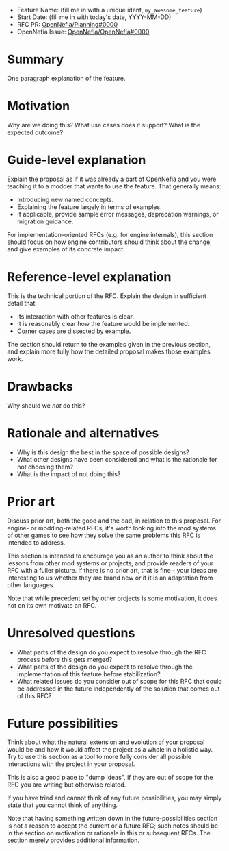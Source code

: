 - Feature Name: (fill me in with a unique ident, `my_awesome_feature`)
- Start Date: (fill me in with today's date, YYYY-MM-DD)
- RFC PR: [OpenNefia/Planning#0000](https://github.com/OpenNefia/Planning/pull/0000)
- OpenNefia Issue: [OpenNefia/OpenNefia#0000](https://github.com/OpenNefia/OpenNefia/issues/0000)

# Summary
[summary]: #summary

One paragraph explanation of the feature.

# Motivation
[motivation]: #motivation

Why are we doing this? What use cases does it support? What is the expected outcome?

# Guide-level explanation
[guide-level-explanation]: #guide-level-explanation

Explain the proposal as if it was already a part of OpenNefia and you were teaching it to a modder that wants to use the feature. That generally means:

- Introducing new named concepts.
- Explaining the feature largely in terms of examples.
- If applicable, provide sample error messages, deprecation warnings, or migration guidance.

For implementation-oriented RFCs (e.g. for engine internals), this section should focus on how engine contributors should think about the change, and give examples of its concrete impact.

# Reference-level explanation
[reference-level-explanation]: #reference-level-explanation

This is the technical portion of the RFC. Explain the design in sufficient detail that:

- Its interaction with other features is clear.
- It is reasonably clear how the feature would be implemented.
- Corner cases are dissected by example.

The section should return to the examples given in the previous section, and explain more fully how the detailed proposal makes those examples work.

# Drawbacks
[drawbacks]: #drawbacks

Why should we *not* do this?

# Rationale and alternatives
[rationale-and-alternatives]: #rationale-and-alternatives

- Why is this design the best in the space of possible designs?
- What other designs have been considered and what is the rationale for not choosing them?
- What is the impact of not doing this?

# Prior art
[prior-art]: #prior-art

Discuss prior art, both the good and the bad, in relation to this proposal.
For engine- or modding-related RFCs, it's worth looking into the mod systems of other games to see how they solve the same problems this RFC is intended to address.

This section is intended to encourage you as an author to think about the lessons from other mod systems or projects, and provide readers of your RFC with a fuller picture.
If there is no prior art, that is fine - your ideas are interesting to us whether they are brand new or if it is an adaptation from other languages.

Note that while precedent set by other projects is some motivation, it does not on its own motivate an RFC.

# Unresolved questions
[unresolved-questions]: #unresolved-questions

- What parts of the design do you expect to resolve through the RFC process before this gets merged?
- What parts of the design do you expect to resolve through the implementation of this feature before stabilization?
- What related issues do you consider out of scope for this RFC that could be addressed in the future independently of the solution that comes out of this RFC?

# Future possibilities
[future-possibilities]: #future-possibilities

Think about what the natural extension and evolution of your proposal would be
and how it would affect the project as a whole in a holistic way. Try to use
this section as a tool to more fully consider all possible interactions with the
project in your proposal.

This is also a good place to "dump ideas", if they are out of scope for the
RFC you are writing but otherwise related.

If you have tried and cannot think of any future possibilities,
you may simply state that you cannot think of anything.

Note that having something written down in the future-possibilities section
is not a reason to accept the current or a future RFC; such notes should be
in the section on motivation or rationale in this or subsequent RFCs.
The section merely provides additional information.
